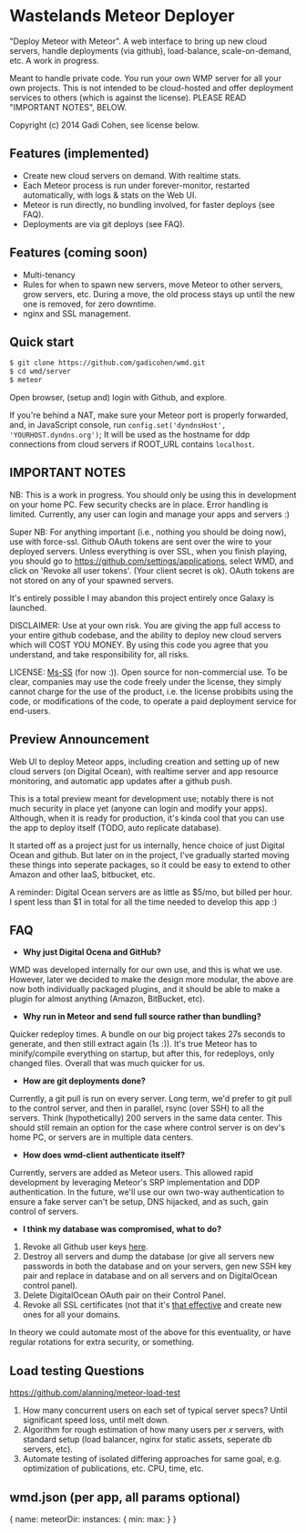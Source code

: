 # Wastelands Meteor Deployer

"Deploy Meteor with Meteor".  A web interface to bring up new cloud
servers, handle deployments (via github), load-balance,
scale-on-demand, etc.  A work in progress.

Meant to handle private code.  You run your own WMP server for all
your own projects.  This is not intended to be cloud-hosted and offer
deployment services to others (which is against the license).
PLEASE READ "IMPORTANT NOTES", BELOW.

Copyright (c) 2014 Gadi Cohen, see license below.

## Features (implemented)

* Create new cloud servers on demand.  With realtime stats.
* Each Meteor process is run under forever-monitor, restarted
automatically, with logs & stats on the Web UI.
* Meteor is run directly, no bundling involved, for faster deploys
(see FAQ).
* Deployments are via git deploys (see FAQ).

## Features (coming soon)

* Multi-tenancy
* Rules for when to spawn new servers, move Meteor to other servers, grow
servers, etc.  During a move, the old process stays up until the new one
is removed, for zero downtime.
* nginx and SSL management.

## Quick start

```bash
$ git clone https://github.com/gadicohen/wmd.git
$ cd wmd/server
$ meteor
```

Open browser, (setup and) login with Github, and explore.

If you're behind a NAT, make sure your Meteor port is properly
forwarded, and, in JavaScript console, run `config.set('dyndnsHost', 'YOURHOST.dyndns.org')`;  It will be used as the hostname for ddp
connections from cloud servers if ROOT_URL contains `localhost`.

## IMPORTANT NOTES

NB: This is a work in progress.  You should only be using this in
development on your home PC.  Few security checks are in place.  Error
handling is limited.  Currently, any user can login and manage your
apps and servers :)

Super NB: For anything important (i.e., nothing you should be doing
now), use with force-ssl.  Github OAuth tokens are sent over the wire
to your deployed servers.  Unless everything is over SSL, when you
finish playing, you should go to https://github.com/settings/applications,
select WMD, and click on 'Revoke all user tokens'.  (Your client
secret is ok).  OAuth tokens are not stored on any of your spawned
servers.

It's entirely possible I may abandon this project entirely once
Galaxy is launched.

DISCLAIMER: Use at your own risk.  You are giving the app full access
to your entire github codebase, and the ability to deploy new cloud
servers which will COST YOU MONEY.  By using this code you agree that
you understand, and take responsibility for, all risks.

LICENSE: [Ms-SS](http://directory.fsf.org/wiki/License:Ms-SS)
(for now :)).  Open source for non-commercial use.
To be clear, companies may use the code freely under the license,
they simply cannot charge for the use of the product, i.e. the
license probibits using the code, or modifications of the code,
to operate a paid deployment service for end-users.

## Preview Announcement

Web UI to deploy Meteor apps, including creation and setting up of
new cloud servers (on Digital Ocean), with realtime server and app
resource monitoring, and automatic app updates after a github push.

This is a total preview meant for development use; notably there is
not much security in place yet (anyone can login and modify your apps).
Although, when it is ready for production, it's kinda cool that you
can use the app to deploy itself (TODO, auto replicate database).

It started off as a project just for us internally, hence choice of
just Digital Ocean and github.  But later on in the project, I've
gradually started moving these things into seperate packages, so
it could be easy to extend to other Amazon and other IaaS, bitbucket,
etc.

A reminder: Digital Ocean servers are as little as $5/mo, but
billed per hour.  I spent less than $1 in total for all the time
needed to develop this app :)

## FAQ

* **Why just Digital Ocena and GitHub?**

WMD was developed internally for our own use, and this is what we
use.  However, later we decided to make the design more modular,
the above are now both individually packaged plugins, and it should
be able to make a plugin for almost anything (Amazon, BitBucket,
etc).

* **Why run in Meteor and send full source rather than bundling?**

Quicker redeploy times.  A bundle on our big project takes 27s
seconds to generate, and then still extract again (1s :)).  It's
true Meteor has to minify/compile everything on startup, but after
this, for redeploys, only changed files.  Overall that was much
quicker for us.

* **How are git deployments done?**

Currently, a git pull is run on every server.  Long term, we'd
prefer to git pull to the control server, and then in parallel,
rsync (over SSH) to all the servers.  Think (hypothetically)
200 servers in the same data center.  This should still remain
an option for the case where control server is on dev's home
PC, or servers are in multiple data centers.

* **How does wmd-client authenticate itself?**

Currently, servers are added as Meteor users.  This allowed
rapid development by leveraging Meteor's SRP implementation
and DDP authentication.  In the future, we'll use our own
two-way authentication to ensure a fake server can't be setup,
DNS hijacked, and as such, gain control of servers.

* **I think my database was compromised, what to do?**

1. Revoke all Github user keys [here](https://github.com/settings/applications).
1. Destroy all servers and dump the database (or give all servers new
passwords in both the database and on your servers, gen new SSH key
pair and replace in database and on all servers and on DigitalOcean
control panel).
1. Delete DigitalOcean OAuth pair on their Control Panel.
1. Revoke all SSL certificates (not that it's
[that effective](http://news.netcraft.com/archives/2013/05/13/how-certificate-revocation-doesnt-work-in-practice.html) and create new ones 
for all your domains.

In theory we could automate most of the above for this eventuality,
or have regular rotations for extra security, or something.

## Load testing Questions

https://github.com/alanning/meteor-load-test

1. How many concurrent users on each set of typical server specs?
Until significant speed loss, until melt down.
1. Algorithm for rough estimation of how many users per *x* servers,
with standard setup (load balancer, nginx for static assets, seperate
db servers, etc).
1. Automate testing of isolated differing approaches for same goal,
e.g. optimization of publications, etc.  CPU, time, etc.

## wmd.json (per app, all params optional)

{
	name:
	meteorDir:
	instances: {
		min:
		max:
	}
}

